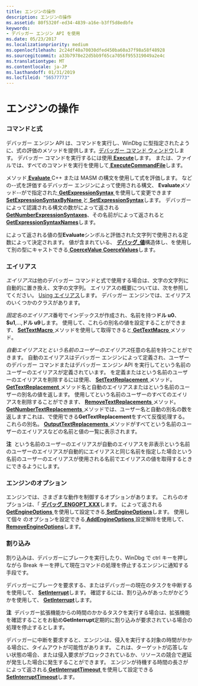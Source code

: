 ```yaml
---
title: エンジンの操作
description: エンジンの操作
ms.assetid: 80f5320f-ed34-4839-a16e-b3ff5d8edbfe
keywords:
- デバッガー エンジン API を使用
ms.date: 05/23/2017
ms.localizationpriority: medium
ms.openlocfilehash: 2c24df40a70030dfed450ba60a37f98a58f48928
ms.sourcegitcommit: a33b7978e22d5bb9f65ca7056f955319049a2e4c
ms.translationtype: MT
ms.contentlocale: ja-JP
ms.lasthandoff: 01/31/2019
ms.locfileid: "56577773"
---
```

# <a name="interacting-with-the-engine"></a>エンジンの操作


### <a name="span-idcommandsandexpressionsspanspan-idcommandsandexpressionsspancommands-and-expressions"></a><span id="commands_and_expressions"></span><span id="COMMANDS_AND_EXPRESSIONS"></span>コマンドと式

デバッガー エンジン API は、コマンドを実行し、WinDbg に型指定されたように、式の評価のメソッドを提供します。[デバッガー コマンド ウィンドウ](the-debugger-command-window.md)します。 デバッガー コマンドを実行するには使用[ **Execute**](https://msdn.microsoft.com/library/windows/hardware/ff543208)します。 または、ファイルでは、すべてのコマンドを実行を使用して[ **ExecuteCommandFile**](https://msdn.microsoft.com/library/windows/hardware/ff543215)します。

メソッド[ **Evaluate** ](https://msdn.microsoft.com/library/windows/hardware/ff543046) C++ または MASM の構文を使用して式を評価します。 などの--式を評価するデバッガー エンジンによって使用される構文、 **Evaluate**メソッド--がで指定された[ **GetExpressionSyntax** ](https://msdn.microsoft.com/library/windows/hardware/ff546701) を使用して変更できます[**SetExpressionSyntaxByName** ](https://msdn.microsoft.com/library/windows/hardware/ff556697)と[ **SetExpressionSyntax**](https://msdn.microsoft.com/library/windows/hardware/ff556696)します。 デバッガーによって認識される構文の数がによって返される[ **GetNumberExpressionSyntaxes**](https://msdn.microsoft.com/library/windows/hardware/ff547913)、その名前がによって返されると[ **GetExpressionSyntaxNames**](https://msdn.microsoft.com/library/windows/hardware/ff546708)します。

によって返される値の型**Evaluate**シンボルと評価された文字列で使用される定数によって決定されます。 値が含まれている、 [**デバッグ\_値**](https://msdn.microsoft.com/library/windows/hardware/ff541719)構造体し、を使用して別の型にキャストできる[ **CoerceValue** ](https://msdn.microsoft.com/library/windows/hardware/ff539158)[ **CoerceValues**](https://msdn.microsoft.com/library/windows/hardware/ff539162)します。

### <a name="span-idaliasesspanspan-idaliasesspanaliases"></a><span id="aliases"></span><span id="ALIASES"></span>エイリアス

*エイリアス*は他のデバッガー コマンドと式で使用する場合は、文字の文字列に自動的に置き換え、文字の文字列。 エイリアスの概要については、次を参照してください。 [Using エイリアス](using-aliases.md)します。 デバッガー エンジンでは、エイリアスのいくつかのクラスがあります。

*固定名のエイリアス*番号でインデックスが作成され、名前を持つ**ドル u0**、 **$u1**,...,**ドル u9**します。 使用して、これらの別名の値を設定することができます、 [ **SetTextMacro** ](https://msdn.microsoft.com/library/windows/hardware/ff556809)メソッドを使用して取得できると[ **GetTextMacro** ](https://msdn.microsoft.com/library/windows/hardware/ff549270)メソッド。

*自動エイリアス*と*という名前のユーザーのエイリアス*任意の名前を持つことができます。 自動のエイリアスはデバッガー エンジンによって定義され、ユーザーのデバッガー コマンドまたはデバッガー エンジン API を実行してという名前のユーザーのエイリアスが定義されています。 を定義またはという名前のユーザーのエイリアスを削除するには使用、 [ **SetTextReplacement** ](https://msdn.microsoft.com/library/windows/hardware/ff556818)メソッド。 [ **GetTextReplacement** ](https://msdn.microsoft.com/library/windows/hardware/ff549280)メソッド名と自動のエイリアスまたはという名前のユーザーの別名の値を返します。 使用してという名前のユーザーのすべてのエイリアスを削除することができます、 [ **RemoveTextReplacements** ](https://msdn.microsoft.com/library/windows/hardware/ff554548)メソッド。 [ **GetNumberTextReplacements** ](https://msdn.microsoft.com/library/windows/hardware/ff547988)メソッドでは、ユーザー名と自動の別名の数を返しますこれは、で使用できる**GetTextReplacement**をすべて反復処理する。これらの別名。 [ **OutputTextReplacements** ](https://msdn.microsoft.com/library/windows/hardware/ff553268)メソッドがすべてという名前のユーザーのエイリアスなどの名前と値の一覧に表示されます。

**注**  という名前のユーザーのエイリアスが自動のエイリアスを非表示という名前のユーザーのエイリアスが自動的にエイリアスと同じ名前を指定した場合という名前のユーザーのエイリアスが使用される名前でエイリアスの値を取得するときにできるようにします。

 

### <a name="span-idengineoptionsspanspan-idengineoptionsspanengine-options"></a><span id="engine_options"></span><span id="ENGINE_OPTIONS"></span>エンジンのオプション

エンジンでは、さまざまな動作を制御するオプションがあります。 これらのオプションは、「 [**デバッグ\_ENGOPT\_XXX**](https://msdn.microsoft.com/library/windows/hardware/ff541475)します。 によって返される[ **GetEngineOptions** ](https://msdn.microsoft.com/library/windows/hardware/ff546598)を使用して設定できる[ **SetEngineOptions**](https://msdn.microsoft.com/library/windows/hardware/ff556670)します。 使用して個々 のオプションを設定できる[ **AddEngineOptions** ](https://msdn.microsoft.com/library/windows/hardware/ff537884)設定解除を使用して、 [ **RemoveEngineOptions**](https://msdn.microsoft.com/library/windows/hardware/ff554491)します。

### <a name="span-idinterruptsspanspan-idinterruptsspaninterrupts"></a><span id="interrupts"></span><span id="INTERRUPTS"></span>割り込み

割り込みは、デバッガーにブレークを実行したり、WinDbg で ctrl キーを押しながら Break キーを押して現在コマンドの処理を停止するエンジンに通知する手段です。

デバッガーにブレークを要求する、またはデバッガーの現在のタスクを中断するを使用して、 [ **SetInterrupt**](https://msdn.microsoft.com/library/windows/hardware/ff556722)します。 確認するには、割り込みがあったがかどうかを使用して、 [ **GetInterrupt**](https://msdn.microsoft.com/library/windows/hardware/ff546944)します。

**注**  デバッガー拡張機能からの時間のかかるタスクを実行する場合は、拡張機能を確認することをお勧め**GetInterrupt**定期的に割り込みが要求されている場合の処理を停止するとします。

 

デバッガーに中断を要求すると、エンジンは、侵入を実行する対象の時間がかかる場合に、タイムアウトが可能性があります。 これは、ターゲットが応答しない状態の場合、または侵入要求がブロックされているか、リソースの競合で遅延が発生した場合に発生することができます。 エンジンが待機する時間の長さがによって返される[ **GetInterruptTimeout** ](https://msdn.microsoft.com/library/windows/hardware/ff546955)を使用して設定できる[ **SetInterruptTimeout**](https://msdn.microsoft.com/library/windows/hardware/ff556725)します。

 

 





